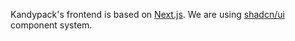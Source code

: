 Kandypack's frontend is based on [Next.js](https://nextjs.org). We are using [shadcn/ui](https://ui.shadcn.com/) component system.
